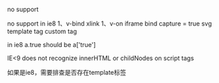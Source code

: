 no support



no support in ie8
1、v-bind
    xlink
1、v-on
    iframe bind
    capture = true
svg
template tag
custom tag


in ie8
a.true should be a['true']

IE<9 does not recognize innerHTML or childNodes on script tags

如果是ie8，需要排查是否存在template标签